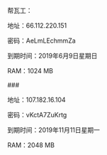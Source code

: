 帮瓦工：

地址：66.112.220.151

密码：AeLmLEchmmZa

到期时间：2019年6月9日星期日

RAM：1024 MB

\#\#\#

地址：107.182.16.104

密码：vKctA7ZuKrtg

到期时间：2019年11月11日星期一

RAM：2048 MB

